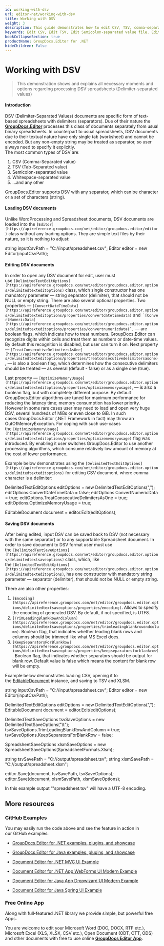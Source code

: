 ```yaml
---
id: working-with-dsv
url: editor-net/working-with-dsv
title: Working with DSV
weight: 3
description: This guide demonstrates how to edit CSV, TSV, comma-separated value and other text files with different settings and many other powerful features of GroupDocs.Editor for .NET.
keywords: Edit CSV, Edit TSV, Edit Semicolon-separated value file, Edit Whitespace-separated value file
bookCollapseSection: true
productName: GroupDocs.Editor for .NET
hideChildren: False
---
```


# Working with DSV

> This demonstration shows and explains all necessary moments and options regarding processing DSV spreadsheets (Delimiter-separated values)

#### Introduction

DSV (Delimiter-Separated Values) documents are specific form of text-based spreadsheets with delimiters (separators). Due of their nature the [**GroupDocs.Editor**](https://products.groupdocs.com/editor/net) processes this class of documents separately from usual binary spreadsheets. In counterpart to usual spreadsheets, DSV documents due to their textual nature have only single tab (worksheet) and cannot be encoded. But any non-empty string may be treated as separator, so user always need to specify it explicitly.   
The most common types of DSV are:

1.  CSV (Comma-Separated value)
2.  TSV (Tab-Separated value)
3.  Semicolon-separated value
4.  Whitespace-separated value
5.  ...and any other

GroupDocs.Editor supports DSV with any separator, which can be character or a set of characters (string).

#### Loading DSV documents

Unlike WordProcessing and Spreadsheet documents, DSV documents are loaded into the `[Editor](https://apireference.groupdocs.com/net/editor/groupdocs.editor/editor)` class without any loading options. They are simple text files by their nature, so it is nothing to adjust:

string inputCsvPath = "C://input/spreadsheet.csv";
Editor editor = new Editor(inputCsvPath);

#### Editing DSV documents

In order to open any DSV document for edit, user must use `[DelimitedTextEditOptions](https://apireference.groupdocs.com/net/editor/groupdocs.editor.options/delimitedtexteditoptions)` class, which single constructor has one mandatory parameter — string separator (delimiter), that should not be NULL or empty string. There are also several optional properties. Two properties — `[ConvertDateTimeData](https://apireference.groupdocs.com/net/editor/groupdocs.editor.options/delimitedtexteditoptions/properties/convertdatetimedata)` and`` `[ConvertNumericData](https://apireference.groupdocs.com/net/editor/groupdocs.editor.options/delimitedtexteditoptions/properties/convertnumericdata)`,`` — are boolean flags, which indicate how to treat numbers. GroupDocs.Editor can recognize digits within cells and treat them as numbers or date-time values. By default this recognition is disabled, but user can turn it on. Next property — `[TreatConsecutiveDelimitersAsOne](https://apireference.groupdocs.com/net/editor/groupdocs.editor.options/delimitedtexteditoptions/properties/treatconsecutivedelimitersasone)`, — is also a boolean flag, which determines how the consecutive delimiters should be treated — as several (default - false) or as a single one (true).

Last property — `[OptimizeMemoryUsage](https://apireference.groupdocs.com/net/editor/groupdocs.editor.options/delimitedtexteditoptions/properties/optimizememoryusage)`, — is also a boolean flag, but with completely different purpose. By default GroupDocs.Editor algorithms are tuned for maximum performance for reducing the latency time; memory consumption has lower priority. However in some rare cases user may need to load and open very huge DSV, several hundreds of MiBs or even close to GiB. In such cases GroupDocs.Editor (.NET Framework in fact) may throw an OutOfMemoryException. For coping with such use-cases the `[OptimizeMemoryUsage](https://apireference.groupdocs.com/net/editor/groupdocs.editor.options/delimitedtexteditoptions/properties/optimizememoryusage)` flag was introduced. By enabling it user switches GroupDocs.Editor to use another processing algorithms, which consume relatively low amount of memory at the cost of lower performance.

Example below demonstrates using the `[DelimitedTextEditOptions](https://apireference.groupdocs.com/net/editor/groupdocs.editor.options/delimitedtexteditoptions)` for editing CSV document, where comma character is a delimiter:

DelimitedTextEditOptions editOptions = new DelimitedTextEditOptions(",");
editOptions.ConvertDateTimeData = false;
editOptions.ConvertNumericData = true;
editOptions.TreatConsecutiveDelimitersAsOne = true;
editOptions.OptimizeMemoryUsage = true;

EditableDocument document = editor.Edit(editOptions);

#### Saving DSV documents

After being edited, input DSV can be saved back to DSV (not necessary with the same separator) or to any supportable Spreadsheet document. In order to save document to DSV format user must use the `[DelimitedTextSaveOptions](https://apireference.groupdocs.com/net/editor/groupdocs.editor.options/delimitedtextsaveoptions)` class, which, like the `[DelimitedTextEditOptions](https://apireference.groupdocs.com/net/editor/groupdocs.editor.options/delimitedtexteditoptions)`, has one constructor with mandatory string parameter — separator (delimiter), that should not be NULL or empty string.

There are also other properties:

1.  `[Encoding](https://apireference.groupdocs.com/net/editor/groupdocs.editor.options/delimitedtextsaveoptions/properties/encoding)`. Allows to specify the encoding of generated DSV. By default, if not specified, is UTF8.
2.  `[TrimLeadingBlankRowAndColumn](https://apireference.groupdocs.com/net/editor/groupdocs.editor.options/delimitedtextsaveoptions/properties/trimleadingblankrowandcolumn)`. Boolean flag, that indicates whether leading blank rows and columns should be trimmed like what MS Excel does.
3.  `[KeepSeparatorsForBlankRow](https://apireference.groupdocs.com/net/editor/groupdocs.editor.options/delimitedtextsaveoptions/properties/keepseparatorsforblankrow)`. Boolean flag, that indicates whether separators should be output for blank row. Default value is false which means the content for blank row will be empty.

Example below demonstrates loading CSV, opening it to the [EditableDocument](https://apireference.groupdocs.com/net/editor/groupdocs.editor/editabledocument) instance, and saving to TSV and XLSM.

string inputCsvPath = "C://input/spreadsheet.csv";
Editor editor = new Editor(inputCsvPath);

DelimitedTextEditOptions editOptions = new DelimitedTextEditOptions(",");
EditableDocument document = editor.Edit(editOptions);

DelimitedTextSaveOptions tsvSaveOptions = new DelimitedTextSaveOptions("\\t");
tsvSaveOptions.TrimLeadingBlankRowAndColumn = true;
tsvSaveOptions.KeepSeparatorsForBlankRow = false;

SpreadsheetSaveOptions xlsmSaveOptions = new SpreadsheetSaveOptions(SpreadsheetFormats.Xlsm);

string tsvSavePath = "C://output/spreadsheet.tsv";
string xlsmSavePath = "C://output/spreadsheet.xlsm";

editor.Save(document, tsvSavePath, tsvSaveOptions);
editor.Save(document, xlsmSavePath, xlsmSaveOptions);

In this example output "'spreadsheet.tsv" will have a UTF-8 encoding.

## More resources

### GitHub Examples

You may easily run the code above and see the feature in action in our GitHub examples:

*   [GroupDocs.Editor for .NET examples, plugins, and showcase](https://github.com/groupdocs-editor/GroupDocs.Editor-for-.NET)
    
*   [GroupDocs.Editor for Java examples, plugins, and showcase](https://github.com/groupdocs-editor/GroupDocs.Editor-for-Java)
    
*   [Document Editor for .NET MVC UI Example](https://github.com/groupdocs-editor/GroupDocs.Editor-for-.NET-MVC)
    
*   [Document Editor for .NET App WebForms UI Modern Example](https://github.com/groupdocs-editor/GroupDocs.Editor-for-.NET-WebForms)
    
*   [Document Editor for Java App Dropwizard UI Modern Example](https://github.com/groupdocs-editor/GroupDocs.Editor-for-Java-Dropwizard)
    
*   [Document Editor for Java Spring UI Example](https://github.com/groupdocs-editor/GroupDocs.Editor-for-Java-Spring)
    

### Free Online App

Along with full-featured .NET library we provide simple, but powerful free Apps.

You are welcome to edit your Microsoft Word (DOC, DOCX, RTF etc.), Microsoft Excel (XLS, XLSX, CSV etc.), Open Document (ODT, OTT, ODS) and other documents with free to use online **[GroupDocs Editor App](https://products.groupdocs.app/editor)**.

